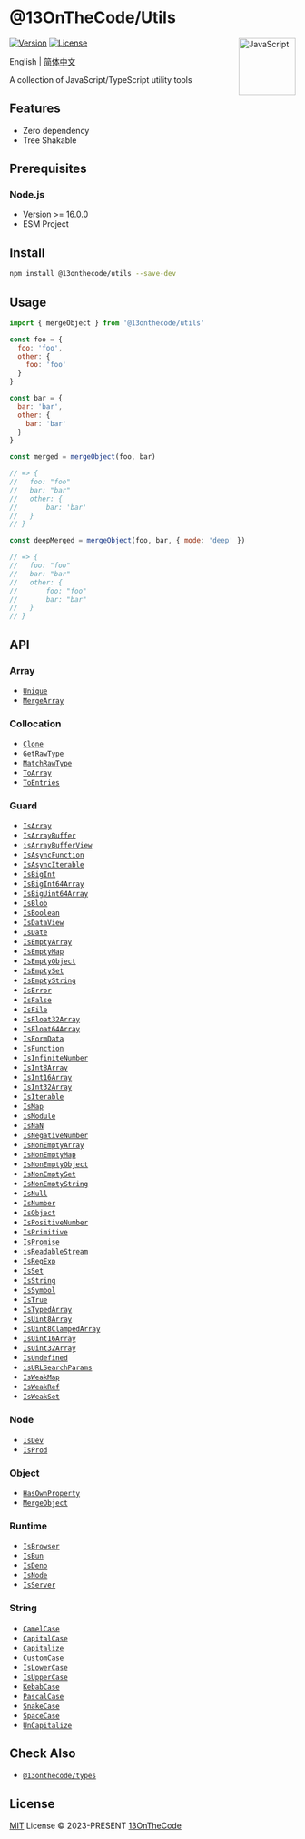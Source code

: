 # @13OnTheCode/Utils

<img src="https://github-production-user-asset-6210df.s3.amazonaws.com/137921275/289103135-37cc1802-66d7-4951-9a15-c9f3a7bebef7.svg" width="100" height="100" align="right" alt="JavaScript" />

[![Version](https://img.shields.io/npm/v/@13onthecode/utils?color=ffd600&label=)](https://www.npmjs.com/package/@13onthecode/utils)
[![License](https://img.shields.io/npm/l/@13onthecode/utils?color=ffd600&label=)](LICENSE.md)

English | [简体中文](README.CN.md)

A collection of JavaScript/TypeScript utility tools

## Features

- Zero dependency
- Tree Shakable

## Prerequisites

### Node.js
- Version >= 16.0.0
- ESM Project

## Install

```bash
npm install @13onthecode/utils --save-dev
```

## Usage

```javascript
import { mergeObject } from '@13onthecode/utils'

const foo = {
  foo: 'foo',
  other: {
    foo: 'foo'
  }
}

const bar = {
  bar: 'bar',
  other: {
    bar: 'bar'
  }
}

const merged = mergeObject(foo, bar)

// => {
//   foo: "foo"
//   bar: "bar"
//   other: {
//       bar: 'bar'
//   }
// }

const deepMerged = mergeObject(foo, bar, { mode: 'deep' })

// => {
//   foo: "foo"
//   bar: "bar"
//   other: {
//       foo: "foo"
//       bar: "bar"
//   }
// }
```

## API

### Array

- [`Unique`](src/array/unique.ts)
- [`MergeArray`](src/array/mergeArray.ts)

### Collocation

- [`Clone`](src/collocation/clone.ts)
- [`GetRawType`](src/collocation/getRawType.ts)
- [`MatchRawType`](src/collocation/matchRawType.ts)
- [`ToArray`](src/collocation/toArray.ts)
- [`ToEntries`](src/collocation/toEntries.ts)

### Guard

- [`IsArray`](src/guard/isArray.ts)
- [`IsArrayBuffer`](src/guard/isArrayBuffer.ts)
- [`isArrayBufferView`](src/guard/isArrayBufferView.ts)
- [`IsAsyncFunction`](src/guard/isAsyncFunction.ts)
- [`IsAsyncIterable`](src/guard/isAsyncIterable.ts)
- [`IsBigInt`](src/guard/isBigInt.ts)
- [`IsBigInt64Array`](src/guard/isBigInt64Array.ts)
- [`IsBigUint64Array`](src/guard/isBigUint64Array.ts)
- [`IsBlob`](src/guard/isBlob.ts)
- [`IsBoolean`](src/guard/isBoolean.ts)
- [`IsDataView`](src/guard/isDataView.ts)
- [`IsDate`](src/guard/isDate.ts)
- [`IsEmptyArray`](src/guard/isEmptyArray.ts)
- [`IsEmptyMap`](src/guard/isEmptyMap.ts)
- [`IsEmptyObject`](src/guard/isEmptyObject.ts)
- [`IsEmptySet`](src/guard/isEmptySet.ts)
- [`IsEmptyString`](src/guard/isEmptyString.ts)
- [`IsError`](src/guard/isError.ts)
- [`IsFalse`](src/guard/isFalse.ts)
- [`IsFile`](src/guard/isFile.ts)
- [`IsFloat32Array`](src/guard/isFloat32Array.ts)
- [`IsFloat64Array`](src/guard/isFloat64Array.ts)
- [`IsFormData`](src/guard/isFormData.ts)
- [`IsFunction`](src/guard/isFunction.ts)
- [`IsInfiniteNumber`](src/guard/isInfiniteNumber.ts)
- [`IsInt8Array`](src/guard/isInt8Array.ts)
- [`IsInt16Array`](src/guard/isInt16Array.ts)
- [`IsInt32Array`](src/guard/isInt32Array.ts)
- [`IsIterable`](src/guard/isIterable.ts)
- [`IsMap`](src/guard/isMap.ts)
- [`isModule`](src/guard/isModule.ts)
- [`IsNaN`](src/guard/isNaN.ts)
- [`IsNegativeNumber`](src/guard/isNegativeNumber.ts)
- [`IsNonEmptyArray`](src/guard/isNonEmptyArray.ts)
- [`IsNonEmptyMap`](src/guard/isNonEmptyMap.ts)
- [`IsNonEmptyObject`](src/guard/isNonEmptyObject.ts)
- [`IsNonEmptySet`](src/guard/isNonEmptySet.ts)
- [`IsNonEmptyString`](src/guard/isNonEmptyString.ts)
- [`IsNull`](src/guard/isNull.ts)
- [`IsNumber`](src/guard/isNumber.ts)
- [`IsObject`](src/guard/isObject.ts)
- [`IsPositiveNumber`](src/guard/isPositiveNumber.ts)
- [`IsPrimitive`](src/guard/isPrimitive.ts)
- [`IsPromise`](src/guard/isPromise.ts)
- [`isReadableStream`](src/guard/isReadableStream.ts)
- [`IsRegExp`](src/guard/isRegExp.ts)
- [`IsSet`](src/guard/isSet.ts)
- [`IsString`](src/guard/isString.ts)
- [`IsSymbol`](src/guard/isSymbol.ts)
- [`IsTrue`](src/guard/isTrue.ts)
- [`IsTypedArray`](src/guard/isTypedArray.ts)
- [`IsUint8Array`](src/guard/isUint8Array.ts)
- [`IsUint8ClampedArray`](src/guard/isUint8ClampedArray.ts)
- [`IsUint16Array`](src/guard/isUint16Array.ts)
- [`IsUint32Array`](src/guard/isUint32Array.ts)
- [`IsUndefined`](src/guard/isUndefined.ts)
- [`isURLSearchParams`](src/guard/isURLSearchParams.ts)
- [`IsWeakMap`](src/guard/isWeakMap.ts)
- [`IsWeakRef`](src/guard/isWeakRef.ts)
- [`IsWeakSet`](src/guard/isWeakSet.ts)

### Node

- [`IsDev`](src/node/isDev.ts)
- [`IsProd`](src/node/isProd.ts)

### Object

- [`HasOwnProperty`](src/object/hasOwnProperty.ts)
- [`MergeObject`](src/object/mergeObject.ts)

### Runtime

- [`IsBrowser`](src/runtime/isBrowser.ts)
- [`IsBun`](src/runtime/isBun.ts)
- [`IsDeno`](src/runtime/isDeno.ts)
- [`IsNode`](src/runtime/isNode.ts)
- [`IsServer`](src/runtime/isServer.ts)

### String

- [`CamelCase`](src/string/camelCase.ts)
- [`CapitalCase`](src/string/capitalCase.ts)
- [`Capitalize`](src/string/capitalize.ts)
- [`CustomCase`](src/string/customCase.ts)
- [`IsLowerCase`](src/string/isLowerCase.ts)
- [`IsUpperCase`](src/string/isUpperCase.ts)
- [`KebabCase`](src/string/kebabCase.ts)
- [`PascalCase`](src/string/pascalCase.ts)
- [`SnakeCase`](src/string/snakeCase.ts)
- [`SpaceCase`](src/string/spaceCase.ts)
- [`UnCapitalize`](src/string/unCapitalize.ts)

## Check Also

- [`@13onthecode/types`](https://github.com/13OnTheCode/types)

## License

[MIT](LICENSE.md) License &copy; 2023-PRESENT [13OnTheCode](https://github.com/13OnTheCode)

